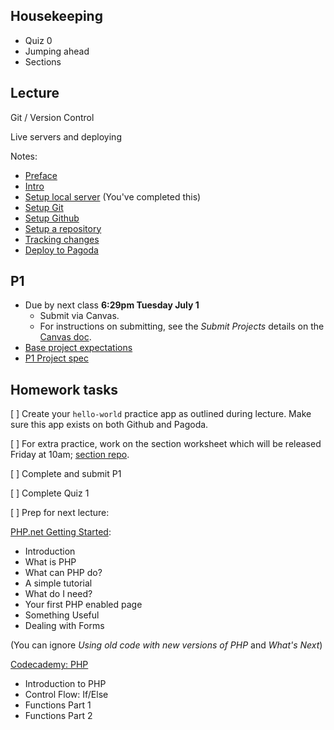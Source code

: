 ## Housekeeping

* Quiz 0
* Jumping ahead
* Sections

## Lecture

Git / Version Control

Live servers and deploying

Notes: 

* [Preface](https://github.com/susanBuck/notes/blob/master/07_Version_Control/00_Preface.md)
* [Intro](https://github.com/susanBuck/notes/blob/master/07_Version_Control/02_Intro_to_VC.md)
* [Setup local server](https://github.com/susanBuck/notes/blob/master/07_Version_Control/03_Setup_local_server.md) (You've completed this)
* [Setup Git](https://github.com/susanBuck/notes/blob/master/07_Version_Control/06_Setup_Git.md)
* [Setup Github](https://github.com/susanBuck/notes/blob/master/07_Version_Control/07_Setup_Github.md)
* [Setup a repository](https://github.com/susanBuck/notes/blob/master/07_Version_Control/08_Setup_a_repository.md)
* [Tracking changes](https://github.com/susanBuck/notes/blob/master/07_Version_Control/09_Tracking_changes.md)
* [Deploy to Pagoda](https://github.com/susanBuck/notes/blob/master/07_Version_Control/10_Deploy_to_Pagoda.md)



## P1

* Due by next class **6:29pm Tuesday July 1**
	* Submit via Canvas. 
	* For instructions on submitting, see the *Submit Projects* details on the [Canvas doc](/Canvas).
* [Base project expectations](/Projects/Expectations)
* [P1 Project spec](/Projects/P1)


## Homework tasks

[ ] Create your `hello-world` practice app as outlined during lecture. Make sure this app exists on both Github and Pagoda.

[ ] For extra practice, work on the section worksheet which will be released Friday at 10am; [section repo](https://github.com/susanBuck/dwa15-section-worksheets).

[ ] Complete and submit P1

[ ] Complete Quiz 1

[ ] Prep for next lecture:

[PHP.net Getting Started](http://www.php.net/manual/en/getting-started.php):

* Introduction
* What is PHP
* What can PHP do?
* A simple tutorial
* What do I need?
* Your first PHP enabled page
* Something Useful
* Dealing with Forms

(You can ignore *Using old code with new versions of PHP* and *What's Next*)

[Codecademy: PHP](http://www.codecademy.com/en/tracks/php)

* Introduction to PHP
* Control Flow: If/Else
* Functions Part 1
* Functions Part 2

